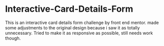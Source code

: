 # Interactive-Card-Details-Form
This is an interactive card details form challenge by front end mentor.
made some adjustments to the original design because i saw it as totally unnecessary.
Tried to make it as responsive as possible, still needs work though.
